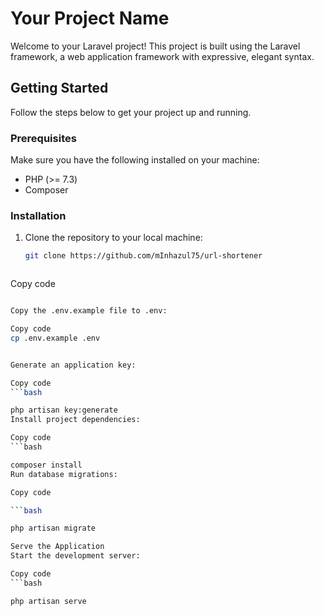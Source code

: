 # Your Project Name

Welcome to your Laravel project! This project is built using the Laravel framework, a web application framework with expressive, elegant syntax.

## Getting Started

Follow the steps below to get your project up and running.

### Prerequisites

Make sure you have the following installed on your machine:

- PHP (>= 7.3)
- Composer

### Installation

1. Clone the repository to your local machine:

   ```bash
   git clone https://github.com/mInhazul75/url-shortener



Copy code
   ```bash

Copy the .env.example file to .env:

Copy code
cp .env.example .env


Generate an application key:

Copy code
   ```bash

php artisan key:generate
Install project dependencies:

Copy code
   ```bash

composer install
Run database migrations:

Copy code

   ```bash

php artisan migrate

Serve the Application
Start the development server:

Copy code
   ```bash

php artisan serve

